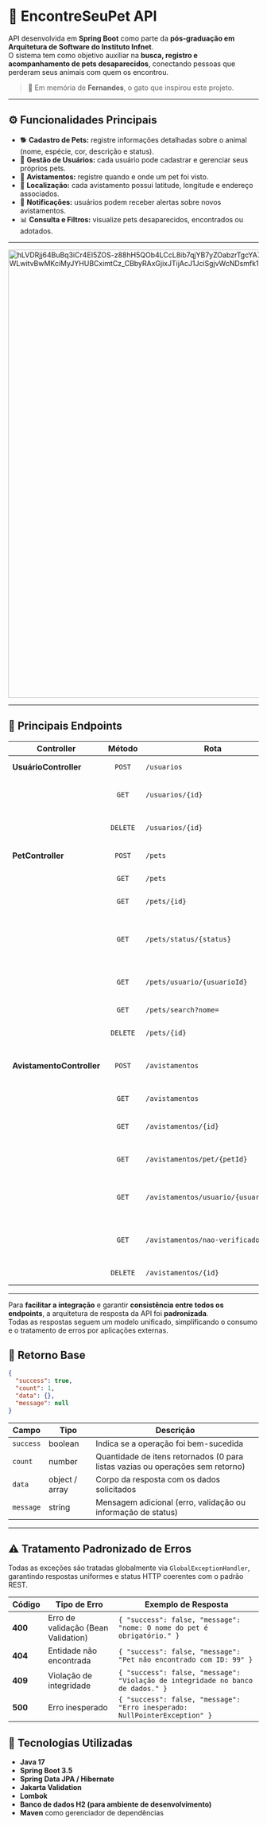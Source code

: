 # 🐾 EncontreSeuPet API

API desenvolvida em **Spring Boot** como parte da **pós-graduação em Arquitetura de Software do Instituto Infnet**.  
O sistema tem como objetivo auxiliar na **busca, registro e acompanhamento de pets desaparecidos**, conectando pessoas que perderam seus animais com quem os encontrou.

> 💚 Em memória de **Fernandes**, o gato que inspirou este projeto.

---

## ⚙️ Funcionalidades Principais

- 🐕 **Cadastro de Pets:** registre informações detalhadas sobre o animal (nome, espécie, cor, descrição e status).  
- 👤 **Gestão de Usuários:** cada usuário pode cadastrar e gerenciar seus próprios pets.  
- 👀 **Avistamentos:** registre quando e onde um pet foi visto.  
- 📍 **Localização:** cada avistamento possui latitude, longitude e endereço associados.  
- 🔔 **Notificações:** usuários podem receber alertas sobre novos avistamentos.  
- 📊 **Consulta e Filtros:** visualize pets desaparecidos, encontrados ou adotados.


---
<img width="1562" height="900" alt="hLVDRjj64BuBq3iCr4EI5ZOS-z88hH5QOb4LCcL8ib7qjYB7yZOabzrTgcYA7Fe0VOYWXoA7d8e-WLwitvBwMKciMyJYHUBCximtCz_CBbyRAxGjixJTijAcJ1JciSgjvWcNDsmfk1dG2VMbc6kH2KgOUgamXWqz_rQo5lgdKbRYligM7tEfNhHRxPPv8_D2O0SP-mki6gjbNBlPgc9" src="https://github.com/user-attachments/assets/e3f48c8e-db24-48bd-a263-e03297e3b711" />

---

## 📍 Principais Endpoints

| Controller | Método | Rota | Descrição |
|-------------|:------:|------|------------|
| **UsuárioController** | `POST` | `/usuarios` | Cadastra um novo usuário |
|  | `GET` | `/usuarios/{id}` | Consulta um usuário específico |
|  | `DELETE` | `/usuarios/{id}` | Remove um usuário do sistema |
| **PetController** | `POST` | `/pets` | Cadastra um novo pet |
|  | `GET` | `/pets` | Lista todos os pets |
|  | `GET` | `/pets/{id}` | Busca um pet pelo ID |
|  | `GET` | `/pets/status/{status}` | Lista pets por status (desaparecido, encontrado, etc.) |
|  | `GET` | `/pets/usuario/{usuarioId}` | Lista pets cadastrados por um usuário |
|  | `GET` | `/pets/search?nome=` | Busca pets por nome |
|  | `DELETE` | `/pets/{id}` | Remove um pet do sistema |
| **AvistamentoController** | `POST` | `/avistamentos` | Registra um novo avistamento de pet |
|  | `GET` | `/avistamentos` | Lista todos os avistamentos |
|  | `GET` | `/avistamentos/{id}` | Busca um avistamento específico |
|  | `GET` | `/avistamentos/pet/{petId}` | Lista avistamentos de um pet |
|  | `GET` | `/avistamentos/usuario/{usuarioId}` | Lista avistamentos feitos por um usuário |
|  | `GET` | `/avistamentos/nao-verificados` | Lista avistamentos ainda não verificados |
|  | `DELETE` | `/avistamentos/{id}` | Remove um avistamento |

---

Para **facilitar a integração** e garantir **consistência entre todos os endpoints**, a arquitetura de resposta da API foi **padronizada**.  
Todas as respostas seguem um modelo unificado, simplificando o consumo e o tratamento de erros por aplicações externas.

## 🧱 Retorno Base

```json
{
  "success": true,
  "count": 1,
  "data": {},
  "message": null
}
```

| Campo | Tipo | Descrição |
|-------|------|------------|
| `success` | boolean | Indica se a operação foi bem-sucedida |
| `count` | number | Quantidade de itens retornados (0 para listas vazias ou operações sem retorno) |
| `data` | object / array | Corpo da resposta com os dados solicitados |
| `message` | string | Mensagem adicional (erro, validação ou informação de status) |

---

## ⚠️ Tratamento Padronizado de Erros

Todas as exceções são tratadas globalmente via `GlobalExceptionHandler`, garantindo respostas uniformes e status HTTP coerentes com o padrão REST.

| Código | Tipo de Erro | Exemplo de Resposta |
|---------|---------------|--------------------|
| **400** | Erro de validação (Bean Validation) | `{ "success": false, "message": "nome: O nome do pet é obrigatório." }` |
| **404** | Entidade não encontrada | `{ "success": false, "message": "Pet não encontrado com ID: 99" }` |
| **409** | Violação de integridade | `{ "success": false, "message": "Violação de integridade no banco de dados." }` |
| **500** | Erro inesperado | `{ "success": false, "message": "Erro inesperado: NullPointerException" }` |

## 🚀 Tecnologias Utilizadas

- **Java 17**
- **Spring Boot 3.5**
- **Spring Data JPA / Hibernate**
- **Jakarta Validation**
- **Lombok**
- **Banco de dados H2 (para ambiente de desenvolvimento)**
- **Maven** como gerenciador de dependências

